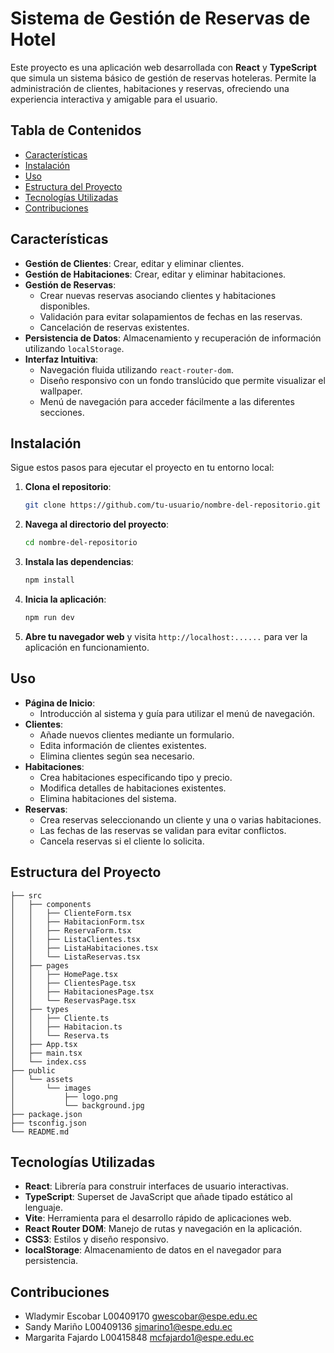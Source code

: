 # Sistema de Gestión de Reservas de Hotel

Este proyecto es una aplicación web desarrollada con **React** y **TypeScript** que simula un sistema básico de gestión de reservas hoteleras. Permite la administración de clientes, habitaciones y reservas, ofreciendo una experiencia interactiva y amigable para el usuario.

## Tabla de Contenidos

- [Características](#características)
- [Instalación](#instalación)
- [Uso](#uso)
- [Estructura del Proyecto](#estructura-del-proyecto)
- [Tecnologías Utilizadas](#tecnologías-utilizadas)
- [Contribuciones](#contribuciones)

## Características

- **Gestión de Clientes**: Crear, editar y eliminar clientes.
- **Gestión de Habitaciones**: Crear, editar y eliminar habitaciones.
- **Gestión de Reservas**:
  - Crear nuevas reservas asociando clientes y habitaciones disponibles.
  - Validación para evitar solapamientos de fechas en las reservas.
  - Cancelación de reservas existentes.
- **Persistencia de Datos**: Almacenamiento y recuperación de información utilizando `localStorage`.
- **Interfaz Intuitiva**:
  - Navegación fluida utilizando `react-router-dom`.
  - Diseño responsivo con un fondo translúcido que permite visualizar el wallpaper.
  - Menú de navegación para acceder fácilmente a las diferentes secciones.

## Instalación

Sigue estos pasos para ejecutar el proyecto en tu entorno local:

1. **Clona el repositorio**:

   ```bash
   git clone https://github.com/tu-usuario/nombre-del-repositorio.git
   ```

2. **Navega al directorio del proyecto**:

   ```bash
   cd nombre-del-repositorio
   ```

3. **Instala las dependencias**:

   ```bash
   npm install
   ```

4. **Inicia la aplicación**:

   ```bash
   npm run dev
   ```

5. **Abre tu navegador web** y visita `http://localhost:......` para ver la aplicación en funcionamiento.

## Uso

- **Página de Inicio**:
  - Introducción al sistema y guía para utilizar el menú de navegación.
- **Clientes**:
  - Añade nuevos clientes mediante un formulario.
  - Edita información de clientes existentes.
  - Elimina clientes según sea necesario.
- **Habitaciones**:
  - Crea habitaciones especificando tipo y precio.
  - Modifica detalles de habitaciones existentes.
  - Elimina habitaciones del sistema.
- **Reservas**:
  - Crea reservas seleccionando un cliente y una o varias habitaciones.
  - Las fechas de las reservas se validan para evitar conflictos.
  - Cancela reservas si el cliente lo solicita.

## Estructura del Proyecto

```
├── src
│   ├── components
│   │   ├── ClienteForm.tsx
│   │   ├── HabitacionForm.tsx
│   │   ├── ReservaForm.tsx
│   │   ├── ListaClientes.tsx
│   │   ├── ListaHabitaciones.tsx
│   │   └── ListaReservas.tsx
│   ├── pages
│   │   ├── HomePage.tsx
│   │   ├── ClientesPage.tsx
│   │   ├── HabitacionesPage.tsx
│   │   └── ReservasPage.tsx
│   ├── types
│   │   ├── Cliente.ts
│   │   ├── Habitacion.ts
│   │   └── Reserva.ts
│   ├── App.tsx
│   ├── main.tsx
│   └── index.css
├── public
│   └── assets
│       └── images
│           ├── logo.png
│           └── background.jpg
├── package.json
├── tsconfig.json
└── README.md
```

## Tecnologías Utilizadas

- **React**: Librería para construir interfaces de usuario interactivas.
- **TypeScript**: Superset de JavaScript que añade tipado estático al lenguaje.
- **Vite**: Herramienta para el desarrollo rápido de aplicaciones web.
- **React Router DOM**: Manejo de rutas y navegación en la aplicación.
- **CSS3**: Estilos y diseño responsivo.
- **localStorage**: Almacenamiento de datos en el navegador para persistencia.

## Contribuciones

- Wladymir Escobar  L00409170 gwescobar@espe.edu.ec
- Sandy Mariño L00409136 sjmarino1@espe.edu.ec
- Margarita Fajardo L00415848 mcfajardo1@espe.edu.ec
